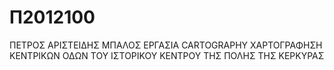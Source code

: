 # Π2012100
ΠΕΤΡΟΣ ΑΡΙΣΤΕΙΔΗΣ ΜΠΑΛΟΣ
ΕΡΓΑΣΙΑ CARTOGRAPHY
ΧΑΡΤΟΓΡΑΦΗΣΗ ΚΕΝΤΡΙΚΩΝ ΟΔΩΝ ΤΟΥ ΙΣΤΟΡΙΚΟΥ ΚΕΝΤΡΟΥ ΤΗΣ ΠΟΛΗΣ ΤΗΣ ΚΕΡΚΥΡΑΣ
